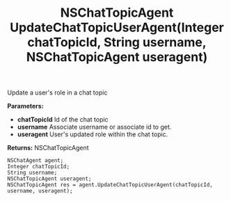 ﻿---
uid: crmscript_ref_NSChatAgent_UpdateChatTopicUserAgent
title: NSChatTopicAgent UpdateChatTopicUserAgent(Integer chatTopicId, String username, NSChatTopicAgent useragent)
intellisense: NSChatAgent.UpdateChatTopicUserAgent
keywords: NSChatAgent, UpdateChatTopicUserAgent
so.topic: reference
---

Update a user's role in a chat topic

**Parameters:**
 - **chatTopicId** Id of the chat topic
 - **username** Associate username or associate id to get.
 - **useragent** User's updated role within the chat topic.

**Returns:** NSChatTopicAgent

```crmscript
NSChatAgent agent;
Integer chatTopicId;
String username;
NSChatTopicAgent useragent;
NSChatTopicAgent res = agent.UpdateChatTopicUserAgent(chatTopicId, username, useragent);
```


